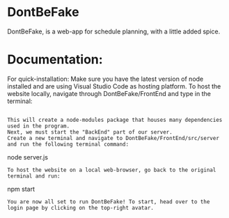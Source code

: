 # DontBeFake
DontBeFake, is a web-app for schedule planning, with a little added spice. 

# Documentation:

For quick-installation:
Make sure you have the latest version of node installed and are using Visual Studio Code as hosting platform.
To host the website locally, navigate through DontBeFake/FrontEnd and type in the terminal:
```

This will create a node-modules package that houses many dependencies used in the program. 
Next, we must start the "BackEnd" part of our server.
Create a new terminal and navigate to DontBeFake/FrontEnd/src/server and run the following terminal command:
```
node server.js
```
To host the website on a local web-browser, go back to the original terminal and run:
```
npm start
```
You are now all set to run DontBeFake! To start, head over to the login page by clicking on the top-right avatar. 



